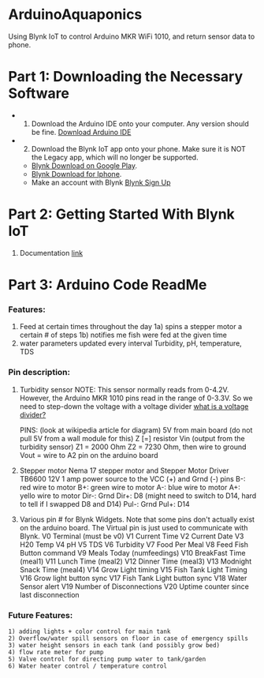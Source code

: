 # ArduinoAquaponics
Using Blynk IoT to control Arduino MKR WiFi 1010, and return sensor data to phone.

# Part 1: Downloading the Necessary Software

- 1. Download the Arduino IDE onto your computer. Any version should be fine. [Download Arduino IDE](https://www.arduino.cc/en/software)
- 2. Download the Blynk IoT app onto your phone. Make sure it is NOT the Legacy app, which will no longer be supported.
    - [Blynk Download on Google Play](https://play.google.com/store/apps/details?id=cloud.blynk&hl=en_US&gl=US).
    - [Blynk Download for Iphone](https://apps.apple.com/us/app/blynk-iot-new/id1559317868).
    - Make an account with Blynk [Blynk Sign Up](https://blynk.cloud/dashboard/register)

# Part 2: Getting Started With Blynk IoT

1. Documentation [link](https://docs.blynk.io/en/getting-started/what-do-i-need-to-blynk)

# Part 3: Arduino Code ReadMe

### Features: 
  1) Feed at certain times throughout the day
    1a) spins a stepper motor a certain # of steps
    1b) notifies me fish were fed at the given time
  2) water parameters updated every interval Turbidity, pH, temperature, TDS

### Pin description:

1) Turbidity sensor
    NOTE: This sensor normally reads from 0-4.2V. However, the Arduino MKR 1010 pins read in the range of 0-3.3V. So we need to step-down the voltage with a voltage divider [what is a voltage divider?](https://en.wikipedia.org/wiki/Voltage_divider)

    PINS: (look at wikipedia article for diagram) 
    5V from main board (do not pull 5V from a wall module for this)
    Z [=] resistor
    Vin (output from the turbidity sensor) 
    Z1 = 2000 Ohm
    Z2 = 7230 Ohm, then wire to ground
    Vout = wire to A2 pin on the arduino board

2) Stepper motor 
    Nema 17 stepper motor and Stepper Motor Driver TB6600
    12V 1 amp power source to the VCC (+) and Grnd (-) pins
    B-: red wire to motor
    B+: green wire to motor
    A-: blue wire to motor
    A+: yello wire to motor
    Dir-: Grnd
    Dir+: D8 (might need to switch to D14, hard to tell if I swapped D8 and D14)
    Pul-: Grnd
    Pul+: D14

3) Various pin # for Blynk Widgets. 
    Note that some pins don't actually exist on the arduino board. The Virtual pin is just used to communicate with Blynk.
    V0    Terminal (must be v0)
    V1    Current Time
    V2    Current Date
    V3    H20 Temp
    V4    pH
    V5    TDS
    V6    Turbidity
    V7    Food Per Meal
    V8    Feed Fish Button command
    V9    Meals Today (numfeedings)
    V10   BreakFast Time (meal1)
    V11   Lunch Time (meal2)
    V12   Dinner Time (meal3)
    V13   Modnight Snack Time (meal4)
    V14   Grow Light timing
    V15   Fish Tank Light Timing
    V16   Grow light button sync
    V17   Fish Tank Light button sync
    V18   Water Sensor alert 
    V19   Number of Disconnections
    V20   Uptime counter since last disconnection

### Future Features:
    1) adding lights + color control for main tank
    2) Overflow/water spill sensors on floor in case of emergency spills
    3) water height sensors in each tank (and possibly grow bed)
    4) flow rate meter for pump 
    5) Valve control for directing pump water to tank/garden
    6) Water heater control / temperature control